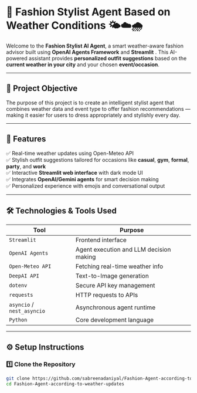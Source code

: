 # 👗 Fashion Stylist Agent Based on Weather Conditions 🌤️☁️🌧️

Welcome to the **Fashion Stylist AI Agent**, a smart weather-aware fashion advisor built using **OpenAI Agents Framework** and **Streamlit** . This AI-powered assistant provides **personalized outfit suggestions** based on the **current weather in your city** and your chosen **event/occasion**.

---

## 📌 Project Objective

The purpose of this project is to create an intelligent stylist agent that combines weather data and event type to offer fashion recommendations — making it easier for users to dress appropriately and stylishly every day.

---

## 🧩 Features

✅ Real-time weather updates using Open-Meteo API  
✅ Stylish outfit suggestions tailored for occasions like **casual**, **gym**, **formal**, **party**, and **work**  
✅ Interactive **Streamlit web interface** with dark mode UI  
✅ Integrates **OpenAI/Gemini agents** for smart decision making  
✅ Personalized experience with emojis and conversational output  

---

## 🛠️ Technologies & Tools Used

| Tool               | Purpose                                   |
|--------------------|-------------------------------------------|
| `Streamlit`        | Frontend interface                        |
| `OpenAI Agents`    | Agent execution and LLM decision making   |
| `Open-Meteo API`   | Fetching real-time weather info           |
| `DeepAI API`       | Text-to-Image generation                  |
| `dotenv`           | Secure API key management                 |
| `requests`         | HTTP requests to APIs                     |
| `asyncio` / `nest_asyncio` | Asynchronous agent runtime        |
| `Python`           | Core development language                 |

---

## ⚙️ Setup Instructions

### 1️⃣ Clone the Repository

```bash
git clone https://github.com/sabreenadaniyal/Fashion-Agent-according-to-weather-updates.git
cd Fashion-Agent-according-to-weather-updates
